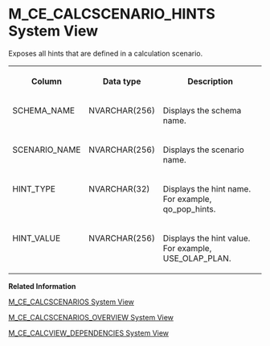<!-- loiob16d75aff9b04d8b8b491a04050b69d8 -->

# M\_CE\_CALCSCENARIO\_HINTS System View

Exposes all hints that are defined in a calculation scenario.




<table>
<tr>
<th valign="top">

Column



</th>
<th valign="top">

Data type



</th>
<th valign="top">

Description



</th>
</tr>
<tr>
<td valign="top">

SCHEMA\_NAME



</td>
<td valign="top">

NVARCHAR\(256\)



</td>
<td valign="top">

Displays the schema name.



</td>
</tr>
<tr>
<td valign="top">

SCENARIO\_NAME



</td>
<td valign="top">

NVARCHAR\(256\)



</td>
<td valign="top">

Displays the scenario name.



</td>
</tr>
<tr>
<td valign="top">

HINT\_TYPE



</td>
<td valign="top">

NVARCHAR\(32\)



</td>
<td valign="top">

Displays the hint name. For example, qo\_pop\_hints.



</td>
</tr>
<tr>
<td valign="top">

HINT\_VALUE



</td>
<td valign="top">

NVARCHAR\(256\)



</td>
<td valign="top">

Displays the hint value. For example, USE\_OLAP\_PLAN.



</td>
</tr>
</table>

**Related Information**  


[M\_CE\_CALCSCENARIOS System View](m-ce-calcscenarios-system-view-20a9c2a.md "Provides all available calculation scenarios.")

[M\_CE\_CALCSCENARIOS\_OVERVIEW System View](m-ce-calcscenarios-overview-system-view-d206937.md "Provides an overview of Calcscenarios without JSON representation.")

[M\_CE\_CALCVIEW\_DEPENDENCIES System View](m-ce-calcview-dependencies-system-view-20a9f21.md "Provides all views that are referencing a CalculationScenario.")

